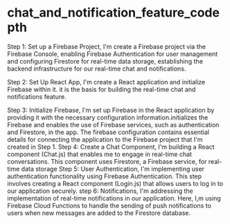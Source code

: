 # chat_and_notification_feature_codepth
Step 1: Set up a Firebase Project, I'm create a Firebase project via the Firebase Console, enabling Firebase Authentication for user management and configuring Firestore for real-time data storage, establishing the backend infrastructure for our real-time chat and notifications.

Step 2: Set Up React App, I'm create a React application and initialize Firebase within it. it is the basis for building the real-time chat and notifications feature.

Step 3: Initialize Firebase, I'm set up Firebase in the React application by providing it with the necessary configuration information.initializes the Firebase and enables the use of Firebase services, such as authentication and Firestore, in the app. The firebase configuration  contains essential details for connecting the application to the Firebase project that I'm created in Step 1.
Step 4: Create a Chat Component, I'm  building a React component (Chat.js) that enables me to engage in real-time chat conversations. This component uses Firestore, a Firebase service, for real-time data storage
Step 5: User Authentication, I'm implementing user authentication functionality using Firebase Authentication. This step involves creating a React component (Login.js) that allows users to log in to our application securely. 
step 6: Notifications, I'm addressing the implementation of real-time notifications in our application. Here, I,m using Firebase Cloud Functions to handle the sending of push notifications to users when new messages are added to the Firestore database.

